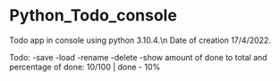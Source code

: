 # Python_Todo_console
Todo app in console using python 3.10.4.\n
Date of creation 17/4/2022.

Todo:
 -save
 -load
 -rename
 -delete
 -show amount of done to total and percentage of done: 10/100 | done - 10%
